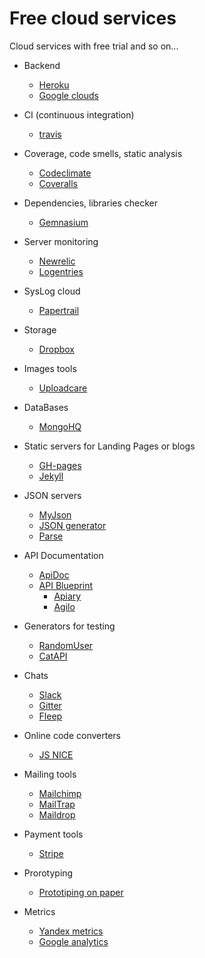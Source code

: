 Free cloud services
==========

Cloud services with free trial and so on...

- Backend
  - [Heroku](https://www.heroku.com/)
  - [Google clouds](https://cloud.google.com/)

- CI (continuous integration)
  - [travis](https://travis-ci.org/)

- Coverage, code smells, static analysis 
  - [Codeclimate](https://codeclimate.com)
  - [Coveralls](https://coveralls.io/)

- Dependencies, libraries checker
  - [Gemnasium](https://gemnasium.com/dashboard)

- Server monitoring
  - [Newrelic](http://newrelic.com/)
  - [Logentries](https://logentries.com/)

- SysLog cloud
  - [Papertrail](https://papertrailapp.com/) 

- Storage
  - [Dropbox](https://www.dropbox.com/developers)

- Images tools
  - [Uploadcare](https://uploadcare.com/)

- DataBases
  - [MongoHQ](https://www.mongohq.com/)

- Static servers for Landing Pages or blogs
  - [GH-pages](https://pages.github.com/)
  - [Jekyll](http://jekyllrb.com/)

- JSON servers
  - [MyJson](http://myjson.com/)
  - [JSON generator](http://www.json-generator.com/)
  - [Parse](https://parse.com/)

- API Documentation
  - [ApiDoc](http://apidocjs.com) 
  - [API Blueprint](http://apiblueprint.org/)
    - [Apiary](http://apiary.com) 
    - [Agilo](https://github.com/danielgtaylor/aglio)

- Generators for testing
  - [RandomUser](http://randomuser.me/)
  - [CatAPI](http://thecatapi.com/)

- Chats
  - [Slack](https://slack.com/)
  - [Gitter](http://gitter.im)
  - [Fleep](https://fleep.io/)

- Online code converters
  - [JS NICE](http://jsnice.org/) 

- Mailing tools
  - [Mailchimp](http://mailchimp.com/)
  - [MailTrap](https://mailtrap.io/)
  - [Maildrop](http://maildrop.cc/)

- Payment tools
  - [Stripe](https://stripe.com/)

- Prorotyping
  - [Prototiping on paper](https://popapp.in/)

- Metrics
  - [Yandex metrics](https://metrika.yandex.com/)
  - [Google analytics](http://www.google.com/analytics/features/)
  
